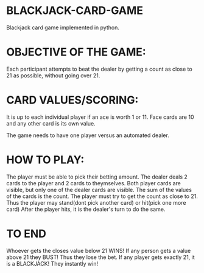 # BLACKJACK-CARD-GAME
Blackjack card game implemented in python.

# OBJECTIVE OF THE GAME:
Each participant attempts to beat the dealer by getting a count as close to 21 as possible, without going over 21.

# CARD VALUES/SCORING:
It is up to each individual player if an ace is worth 1 or 11. Face cards are 10 and any other card is its own value.

The game needs to have one player versus an automated dealer.

# HOW TO PLAY:
The player must be able to pick their betting amount.
The dealer deals 2 cards to the player and 2 cards to theymselves.
Both player cards are visible, but only one of the dealer cards are visible.
The sum of the values of the cards is the count.
The player must try to get the count as close to 21.
Thus the player may stand(dont pick another card) or hit(pick one more card)
After the player hits, it is the dealer's turn to do the same.

# TO END
Whoever gets the closes value below 21 WINS!
If any person gets a value above 21 they BUST! Thus they lose the bet.
If any player gets exactly 21, it is a BLACKJACK! They instantly win!
